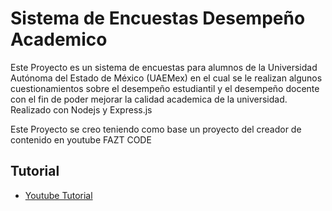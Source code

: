 # Sistema de Encuestas Desempeño Academico
Este Proyecto es un sistema de encuestas para alumnos de la Universidad Autónoma del Estado de México (UAEMex) en el cual se le realizan algunos cuestionamientos sobre el desempeño estudiantil y el desempeño docente con el fin de poder mejorar la calidad academica de la universidad. Realizado con Nodejs y Express.js

Este Proyecto se creo teniendo como base un proyecto del creador de contenido en youtube FAZT CODE
## Tutorial
- [Youtube Tutorial](https://youtu.be/qJ5R9WTW0_E)

